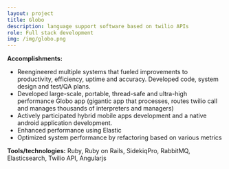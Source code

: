 ```yaml
---
layout: project
title: Globo
description: language support software based on twilio APIs
role: Full stack development
img: /img/globo.png
---
```


<strong>Accomplishments:</strong>
<ul>
<li> Reengineered multiple systems that fueled improvements to productivity, efficiency, uptime and accuracy. Developed code, system design and test/QA plans.</li>
<li>Developed large-scale, portable, thread-safe and ultra-high performance Globo app (gigantic app that processes, routes twilio call and manages thousands of interpreters and managers)</li>
<li>Actively participated hybrid mobile apps development and a native android application development.</li>
<li>Enhanced performance using Elastic</li>
<li>Optimized system performance by refactoring based on various metrics</li>
</ul>

       
<strong>Tools/technologies:</strong> Ruby, Ruby on Rails, SidekiqPro, RabbitMQ, Elasticsearch, Twilio API, Angularjs